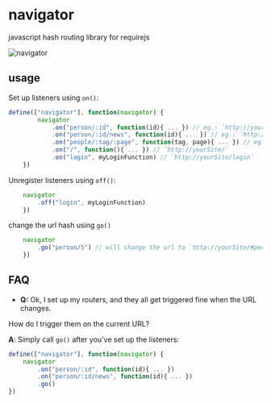 navigator
=========
javascript hash routing library for requirejs

![navigator](http://cdn1.iconfinder.com/data/icons/crystalproject/128x128/apps/starthere.png)


## usage
Set up listeners using `on()`:
```javascript
define(["navigator"], function(navigator) {
        navigator
            .on("person/:id", function(id){ ... }) // eg.: `http://yourSite/#person/5`
            .on("person/:id/news", function(id){ ... }) // eg.: `http://yourSite/#person/5/news`
            .on("people/:tag/:page", function(tag, page){ ... }) // eg.: `http://yourSite/#person/5/3`
            .on("/", function(){ ... }) // `http://yourSite/`
            .on("login", myLoginFunction) // `http://yourSite/login`
    })
```

Unregister listeners using `off()`:
```javascript
    navigator
        .off("login", myLoginFunction)
    })
```

change the url hash using `go()`
```javascript
    navigator
        .go("person/5") // will change the url to `http://yourSite/#person/5`
    })
```


## FAQ

 - __Q:__ Ok, I set up my routers, and they all get triggered fine when the URL changes.

  How do I trigger them on the current URL?
  
  __A__: Simply call `go()` after you've set up the listeners:

```javascript
define(["navigator"], function(navigator) {
    navigator
        .on("person/:id", function(id){ ... }) 
        .on("person/:id/news", function(id){ ... })
        .go()
})
```
